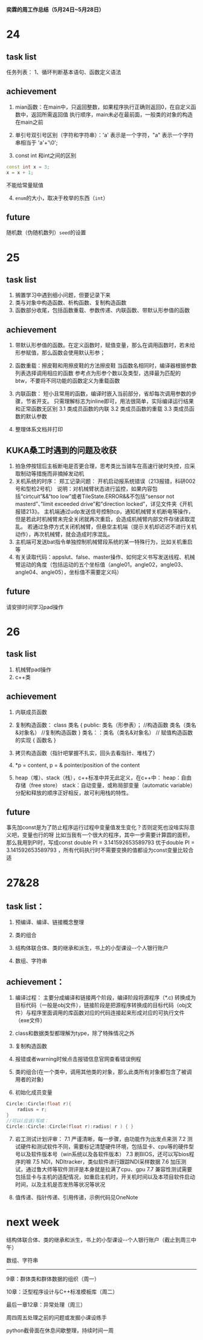 **奕霖的周工作总结（5月24日~5月28日）**

# 24

## task list

任务列表：
1、循环判断基本语句、函数定义语法

## achievement

1. mian函数：在main中，只返回整数，如果程序执行正确则返回0，在自定义函数中，返回所需返回值
执行顺序，main未必在最前面，一般类的对象的构造在main之前

2. 单引号双引号区别（字符和字符串）：'a' 表示是一个字符，"a" 表示一个字符串相当于 'a'+'\0';

3. const int 和int之间的区别   
```cpp
const int x = 3;
x = x + 1;
```
不能给常量赋值	

4. `enum`的大小，取决于枚举的东西（`int`）

## future

随机数（伪随机数列）`seed`的设置

# 25

## task list

1. 搁置学习中遇到细小问题，但要记录下来
2. 类与对象中构造函数、析构函数、复制构造函数
3. 函数部分收尾，包括函数重载、参数传递、内联函数、带默认形参值的函数

## achievement

1. 带默认形参值的函数。在定义函数时，赋值变量，那么在调用函数时，若未给形参赋值，那么函数会使用默认形参；
2. 函数重载：擦皮鞋和用擦皮鞋的方法擦皮鞋
	当函数名相同时，编译器根据参数列表选择调用相应的函数
	参考点为形参个数以及类型，选择最为匹配的
	btw，不要将不同功能的函数定义为重载函数
3. 内联函数：
	短小且常用的函数，编译时嵌入当前部分，省却每次调用参数的步骤，节省开支。
	只需理解标志为inline即可，用法很简单，实际编译运行结果和正常函数无区别
	3.1 类成员函数的内联
	3.2 类成员函数的重载
	3.3 类成员函数的默认参数

4. 整理体系文档并打印

## KUKA桑工时遇到的问题及收获

1. 拍急停按钮后主板断电是否更合理，思考类比当骑车在高速行驶时失控，应采取制动等措施而非摘掉发动机
2. 关机系统的时序：
	郑工记录问题：
	开机启动报系统错误（213报错，科研002号和型检2号机）
	说明：对机械臂状态进行监控，如果内容包括“cirtcuit”&&“too low”或者TileState.ERROR&&不包括“sensor not masterd”、”limit exceeded drive”和”direction locked”，详见文件夹《开机报错213》。
	主机端通过udp发送信号控制tcp，通知机械臂关机断电等操作，但是若此时机械臂未完全关闭就再次重启，会造成机械臂内部文件存储读取混乱。
	若通过急停方式关闭机械臂，但悬空主机端（提示关机却迟迟不进行关机动作），再次机械臂，就会造成时序混乱。
3. 主机端可发送bat指令单独控制机械臂段系统的某一特殊行为，比如关机重启等
4. 有关读取代码：appslut、false、master操作、如何定义书写发送线程、机械臂运动的角度（包括运动的五个坐标值（angle01，angle02，angle03、angle04、angle05），坐标值不需要定义吗）

## future 
请安排时间学习pad操作

# 26
## task list

1. 机械臂pad操作
2. c++类

## achievement

1. 内联成员函数
2. 复制构造函数：
class 类名
{
	public:
	类名（形参表）；       //构造函数
	类名（类名&对象名）  //复制构造函数
}
类名：：类名（类名&对象名） // 赋值构造函数的实现
{
	函数名
}

3. 拷贝构造函数（指针吧掌握不扎实，回头去看指针、堆栈了）
4. \*p = content, p = & pointer/position of the content

5. heap（堆）、stack（栈），c++标准中并无此定义，在c++中：
heap：自由存储（free store）
stack：自动变量，或称局部变量（automatic variable）分配和释放的顺序正好相反，故可利用栈的特性。

## future

事先加const是为了防止程序运行过程中变量值发生变化？否则定死也没啥实际意义吧，变量也行的呀
	比如当我有一个很大的程序，其中一步需要计算圆的面积，那么我用到PI时，写成const double PI = 3.141592653589793 优于double PI = 3.141592653589793 ，所有代码执行时不需要变换的值都设为const变量比较合适
	
# 27&28

## task list：
1. 预编译、编译、链接概念整理

2. 类的组合
3. 结构体联合体、类的继承和派生，书上的小型课设--个人银行账户
4. 数组、字符串

## achievement：
1. 编译过程：
主要分成编译和链接两个阶段，编译阶段将源程序（\*.c) 转换成为目标代码（一般是obj文件），链接阶段是把源程序转换成的目标代码（obj文件）与程序里面调用的库函数对应的代码连接起来形成对应的可执行文件（exe文件）

2. class和数据类型都理解为type，除了特殊情况之外
3. 复制构造函数
4. 报错或者warning时候点击报错信息官网查看错误例程

5. 类的组合(在一个类中，调用其他类的对象，那么此类所有对象都包含了被调用者的对象)

6. 初始化成员变量
```cpp
Circle::Circle(float r){
	radius = r;
}
//可以(应该)写成：
Circle::Circle::Circle(float r):radius( r ) { }
```

7. 岩工测试计划评审：
	7.1 严谨清晰，每一步骤，由功能作为出发点来测
	7.2 测试硬件和测试软件不同，需要标记清楚硬件环境，包括显卡、cpu等的硬件型号以及软件版本号（win系统以及各软件版本）
	7.3 刷BIOS，还可以写bios程序的嘛
	7.5 NDI，NDItracker，类似软件进行跟踪NDI采样数据
	7.6 加压测试，通过鲁大师等软件测评是本身就是拉满了cpu、gpu
	7.7 兼容性测试需要包括显卡与主机的适配情况，如重启主机时，开关机时间以及本项目软件启动时间，以及主机是否发热等状况等状况

8. 值传递、指针传递、引用传递，示例代码见OneNote



# next week

结构体联合体、类的继承和派生，书上的小型课设--个人银行账户（截止到周三中午）

数组、字符串

---

9章：群体类和群体数据的组织（周一）

10章：泛型程序设计与C++标准模板库（周二）

最后一章12章：异常处理（周三）

周四周五处理之前的问题或发掘小课设练手

python截骨面在休息间歇整理，持续时间一周
